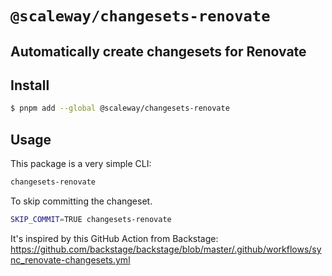 # `@scaleway/changesets-renovate`

## Automatically create changesets for Renovate

## Install

```bash
$ pnpm add --global @scaleway/changesets-renovate
```

## Usage

This package is a very simple CLI:

```bash
changesets-renovate
```

To skip committing the changeset.

```bash
SKIP_COMMIT=TRUE changesets-renovate
```

It's inspired by this GitHub Action from Backstage: https://github.com/backstage/backstage/blob/master/.github/workflows/sync_renovate-changesets.yml
